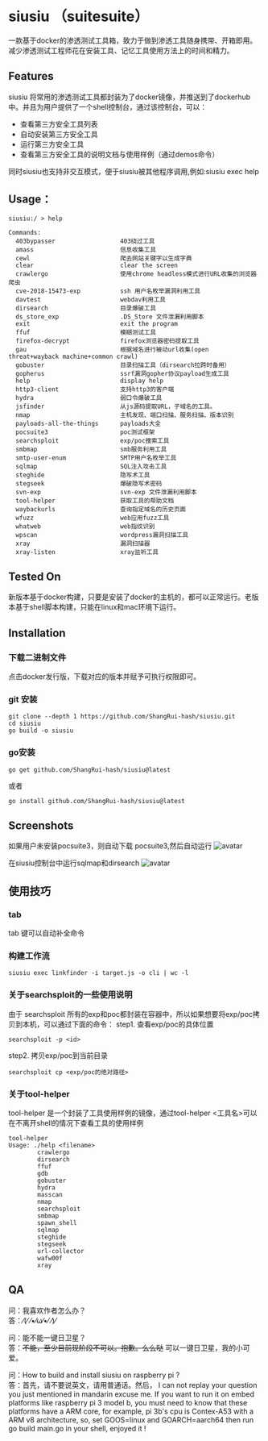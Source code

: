 # siusiu （suitesuite）
一款基于docker的渗透测试工具箱，致力于做到渗透工具随身携带、开箱即用。减少渗透测试工程师花在安装工具、记忆工具使用方法上的时间和精力。

## Features

siusiu 将常用的渗透测试工具都封装为了docker镜像，并推送到了dockerhub中。并且为用户提供了一个shell控制台，通过该控制台，可以：

- 查看第三方安全工具列表
- 自动安装第三方安全工具
- 运行第三方安全工具
- 查看第三方安全工具的说明文档与使用样例（通过demos命令）

同时siusiu也支持非交互模式，便于siusiu被其他程序调用,例如:siusiu exec help

## Usage：
```
siusiu:/ > help

Commands:
  403bypasser                  403绕过工具
  amass                        信息收集工具
  cewl                         爬去网站关键字以生成字典
  clear                        clear the screen
  crawlergo                    使用chrome headless模式进行URL收集的浏览器爬虫
  cve-2018-15473-exp           ssh 用户名枚举漏洞利用工具
  davtest                      webdav利用工具
  dirsearch                    目录爆破工具
  ds_store_exp                 .DS_Store 文件泄漏利用脚本
  exit                         exit the program
  ffuf                         模糊测试工具
  firefox-decrypt              firefox浏览器密码提取工具
  gau                          根据域名进行被动url收集(open threat+wayback machine+common crawl)
  gobuster                     目录扫描工具（dirsearch拉跨时备用）
  gopherus                     ssrf漏洞gopher协议payload生成工具
  help                         display help
  http3-client                 支持http3的客户端
  hydra                        弱口令爆破工具
  jsfinder                     从js源码提取URL，子域名的工具。
  nmap                         主机发现、端口扫描、服务扫描、版本识别
  payloads-all-the-things      payloads大全
  pocsuite3                    poc测试框架
  searchsploit                 exp/poc搜索工具
  smbmap                       smb服务利用工具
  smtp-user-enum               SMTP用户名枚举工具
  sqlmap                       SQL注入攻击工具
  steghide                     隐写术工具
  stegseek                     爆破隐写术密码
  svn-exp                      svn-exp 文件泄漏利用脚本
  tool-helper                  获取工具的帮助文档
  waybackurls                  查询指定域名的历史页面
  wfuzz                        web应用fuzz工具
  whatweb                      web指纹识别
  wpscan                       wordpress漏洞扫描工具
  xray                         漏洞扫描器
  xray-listen                  xray监听工具

```

## Tested On  

新版本基于docker构建，只要是安装了docker的主机的，都可以正常运行。老版本基于shell脚本构建，只能在linux和mac环境下运行。

## Installation

### 下载二进制文件

点击docker发行版，下载对应的版本并赋予可执行权限即可。

### git 安装

```shell
git clone --depth 1 https://github.com/ShangRui-hash/siusiu.git
cd siusiu
go build -o siusiu  
```

### go安装

```shell
go get github.com/ShangRui-hash/siusiu@latest
```

或者

```shell
go install github.com/ShangRui-hash/siusiu@latest 
```

## Screenshots

如果用户未安装pocsuite3，则自动下载 pocsuite3,然后自动运行 
![avatar](https://img-blog.csdnimg.cn/20211006160456729.png?x-oss-process=image/watermark,type_ZHJvaWRzYW5zZmFsbGJhY2s,shadow_50,text_Q1NETiBA5peg5Zyo5peg5LiN5Zyo,size_20,color_FFFFFF,t_70,g_se,x_16)

在siusiu控制台中运行sqlmap和dirsearch
![avatar](https://img-blog.csdnimg.cn/20211006160557298.png?x-oss-process=image/watermark,type_ZHJvaWRzYW5zZmFsbGJhY2s,shadow_50,text_Q1NETiBA5peg5Zyo5peg5LiN5Zyo,size_20,color_FFFFFF,t_70,g_se,x_16)

## 使用技巧

### tab 
tab 键可以自动补全命令

### 构建工作流

```shell
siusiu exec linkfinder -i target.js -o cli | wc -l
``` 

### 关于searchsploit的一些使用说明
由于 searchsploit 所有的exp和poc都封装在容器中，所以如果想要将exp/poc拷贝到本机，可以通过下面的命令：
step1. 查看exp/poc的具体位置
```
searchsploit -p <id>
```
step2. 拷贝exp/poc到当前目录
```
searchsploit cp <exp/poc的绝对路径>
```
### 关于tool-helper
tool-helper 是一个封装了工具使用样例的镜像，通过tool-helper <工具名>可以在不离开shell的情况下查看工具的使用样例
```
tool-helper
Usage: ./help <filename>
        crawlergo
        dirsearch
        ffuf
        gdb
        gobuster
        hydra
        masscan
        nmap
        searchsploit
        smbmap
        spawn_shell
        sqlmap
        steghide
        stegseek
        url-collector
        wafw00f
        xray
```
## QA

问：我喜欢作者怎么办？  
答：⁄(⁄ ⁄•⁄ω⁄•⁄ ⁄)⁄  

问：能不能一键日卫星？  
答：~~不能，至少目前现阶段不可以。抱歉。么么哒~~ 可以一键日卫星，我的小可爱。  

问：How to build and install siusiu on raspberry pi ?  
答：首先，请不要说英文，请用普通话。然后， I can not replay your question you just mentioned in mandarin excuse me. If you want to run it on embed platforms like raspberry pi 3 model b, you must need to know that these platforms have a ARM core, for example, pi 3b's cpu is Contex-A53 with a ARM v8 architecture, so, set GOOS=linux and GOARCH=aarch64 then run go build main.go in your shell, enjoyed it !

